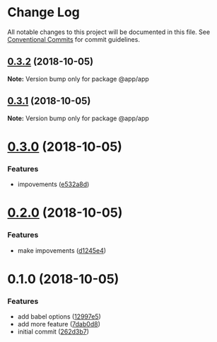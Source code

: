 # Change Log

All notable changes to this project will be documented in this file.
See [Conventional Commits](https://conventionalcommits.org) for commit guidelines.

## [0.3.2](https://github.com/cloudever/create-my-app/compare/@app/app@0.3.1...@app/app@0.3.2) (2018-10-05)

**Note:** Version bump only for package @app/app





## [0.3.1](https://github.com/cloudever/create-my-app/compare/@app/app@0.3.0...@app/app@0.3.1) (2018-10-05)

**Note:** Version bump only for package @app/app





# [0.3.0](https://github.com/cloudever/create-my-app/compare/@app/app@0.2.0...@app/app@0.3.0) (2018-10-05)


### Features

* impovements ([e532a8d](https://github.com/cloudever/create-my-app/commit/e532a8d))





# [0.2.0](https://github.com/cloudever/relernapp/compare/@app/app@0.1.0...@app/app@0.2.0) (2018-10-05)


### Features

* make impovements ([d1245e4](https://github.com/cloudever/relernapp/commit/d1245e4))





# 0.1.0 (2018-10-05)


### Features

* add babel options ([12997e5](https://github.com/cloudever/relernapp/commit/12997e5))
* add more feature ([7dab0d8](https://github.com/cloudever/relernapp/commit/7dab0d8))
* initial commit ([262d3b7](https://github.com/cloudever/relernapp/commit/262d3b7))
